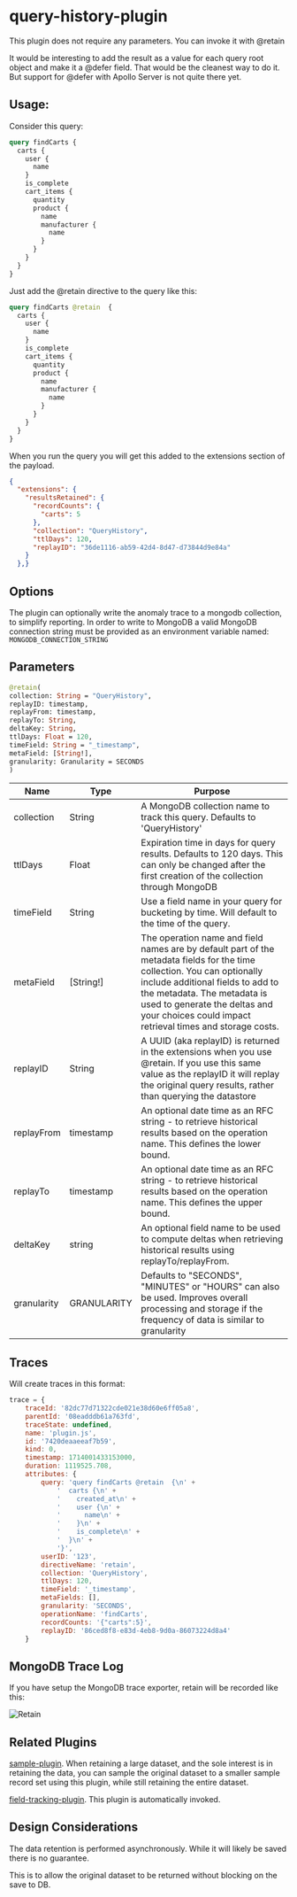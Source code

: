 # query-history-plugin

This plugin does not require any parameters. You can invoke it with @retain

It would be interesting to add the result as a value for each query root object and make it a @defer field.
That would be the cleanest way to do it. But support for @defer with Apollo Server is not quite there
yet.

## Usage:

Consider this query:

```graphql
query findCarts {
  carts {
    user {
      name
    }
    is_complete
    cart_items {
      quantity
      product {
        name
        manufacturer {
          name
        }
      }
    }
  }
}
```

Just add the @retain directive to the query like this:

```graphql
query findCarts @retain  {
  carts {
    user {
      name
    }
    is_complete
    cart_items {
      quantity
      product {
        name
        manufacturer {
          name
        }
      }
    }
  }
}
```

When you run the query you will get this added to the extensions section of the payload.

```json
{
  "extensions": {
    "resultsRetained": {
      "recordCounts": {
        "carts": 5
      },
      "collection": "QueryHistory",
      "ttlDays": 120,
      "replayID": "36de1116-ab59-42d4-8d47-d73844d9e84a"
    }
  },}
```

## Options

The plugin can optionally write the anomaly trace to a mongodb collection, to simplify reporting. In order to write to MongoDB a valid
MongoDB connection string must be provided as an environment variable named: `MONGODB_CONNECTION_STRING`

## Parameters

```graphql
@retain(
collection: String = "QueryHistory",
replayID: timestamp,
replayFrom: timestamp,
replayTo: String,
deltaKey: String,
ttlDays: Float = 120,
timeField: String = "_timestamp",
metaField: [String!],
granularity: Granularity = SECONDS
)
```

| Name        | Type        | Purpose                                                                                                                                                                                                                                                                                  |
|-------------|-------------|------------------------------------------------------------------------------------------------------------------------------------------------------------------------------------------------------------------------------------------------------------------------------------------|
| collection  | String      | A MongoDB collection name to track this query. Defaults to 'QueryHistory'                                                                                                                                                                                                                |
| ttlDays     | Float       | Expiration time in days for query results. Defaults to 120 days. This can only be changed after the first creation of the collection through MongoDB                                                                                                                                     |
| timeField   | String      | Use a field name in your query for bucketing by time. Will default to the time of the query.                                                                                                                                                                                             |
| metaField   | [String!]   | The operation name and field names are by default part of the metadata fields for the time collection. You can optionally include additional fields to add to the metadata. The metadata is used to generate the deltas and your choices could impact retrieval times and storage costs. |
| replayID    | String      | A UUID (aka replayID) is returned in the extensions when you use @retain. If you use this same value as the replayID it will replay the original query results, rather than querying the datastore                                                                                       |
| replayFrom  | timestamp   | An optional date time as an RFC string - to retrieve historical results based on the operation name. This defines the lower bound.                                                                                                                                                       |
| replayTo    | timestamp   | An optional date time as an RFC string - to retrieve historical results based on the operation name. This defines the upper bound.                                                                                                                                                       |
| deltaKey    | string      | An optional field name to be used to compute deltas when retrieving historical results using replayTo/replayFrom.                                                                                                                                                                        |
| granularity | GRANULARITY | Defaults to "SECONDS", "MINUTES" or "HOURS" can also be used. Improves overall processing and storage if the frequency of data is similar to granularity                                                                                                                                 |

## Traces

Will create traces in this format:

```javascript
trace = {
    traceId: '82dc77d71322cde021e38d60e6ff05a8',
    parentId: '08eadddb61a763fd',
    traceState: undefined,
    name: 'plugin.js',
    id: '7420deaaeeaf7b59',
    kind: 0,
    timestamp: 1714001433153000,
    duration: 1119525.708,
    attributes: {
        query: 'query findCarts @retain  {\n' +
            '  carts {\n' +
            '    created_at\n' +
            '    user {\n' +
            '      name\n' +
            '    }\n' +
            '    is_complete\n' +
            '  }\n' +
            '}',
        userID: '123',
        directiveName: 'retain',
        collection: 'QueryHistory',
        ttlDays: 120,
        timeField: '_timestamp',
        metaFields: [],
        granularity: 'SECONDS',
        operationName: 'findCarts',
        recordCounts: '{"carts":5}',
        replayID: '86ced8f8-e83d-4eb8-9d0a-86073224d8a4'
    }
```

## MongoDB Trace Log

If you have setup the MongoDB trace exporter, retain will be recorded like this:

![Retain](../../../docs/images/retain.png)

## Related Plugins

[sample-plugin](../sample-plugin/README.md). When retaining a large dataset, and the sole interest is in retaining the data, you can sample the
original dataset to a smaller sample record set using this plugin, while still retaining the entire dataset.

[field-tracking-plugin](../field-tracking-plugin/README.md). This plugin is automatically invoked.

## Design Considerations

The data retention is performed asynchronously. While it will likely
be saved there is no guarantee.

This is to allow the original dataset to be returned without blocking on
the save to DB.
